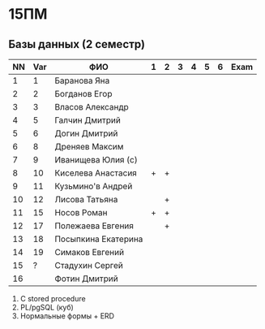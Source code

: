 # 15ПМ
## Базы данных (2 семестр)

| NN  | Var | ФИО                   | 1   | 2   | 3   | 4   | 5   | 6   | Exam     |
| --- | --- | --------------------- | --- | --- | --- | --- | --- | --- | -------- |
| 1   | 1   | Баранова Яна          |     |     |     |     |     |     |          |
| 2   | 2   | Богданов Егор         |     |     |     |     |     |     |          |
| 3   | 3   | Власов Александр      |     |     |     |     |     |     |          |
| 4   | 5   | Галчин Дмитрий        |     |     |     |     |     |     |          |
| 5   | 6   | Догин Дмитрий         |     |     |     |     |     |     |          |
| 6   | 8   | Дреняев Максим        |     |     |     |     |     |     |          |
| 7   | 9   | Иванищева Юлия (с)    |     |     |     |     |     |     |          |
| 8   | 10  | Киселева Анастасия    | +   | +   |     |     |     |     |          |
| 9   | 11  | Кузьмино'в Андрей     |     |     |     |     |     |     |          |
| 10  | 12  | Лисова Татьяна        |     | +   |     |     |     |     |          |
| 11  | 15  | Носов Роман           | +   | +   |     |     |     |     |          |
| 12  | 17  | Полежаева Евгения     |     | +   |     |     |     |     |          |
| 13  | 18  | Посыпкина Екатерина   |     |     |     |     |     |     |          |
| 14  | 19  | Симаков Евгений       |     |     |     |     |     |     |          |
| 15  | ?   | Стадухин Сергей       |     |     |     |     |     |     |          |
| 16  |     | Фотин Дмитрий         |

1. C stored procedure
2. PL/pgSQL (куб)
3. Нормальные формы + ERD
